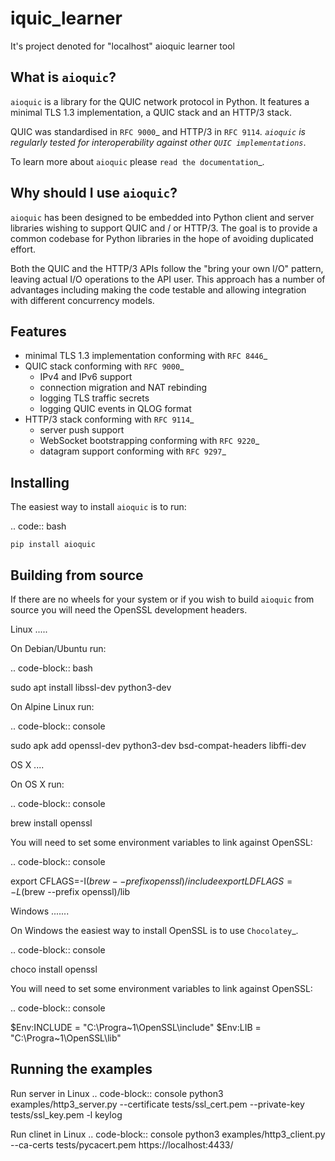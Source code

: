 # iquic_learner
It's project denoted for "localhost" aioquic learner tool 

 

What is ``aioquic``?
--------------------

``aioquic`` is a library for the QUIC network protocol in Python. It features
a minimal TLS 1.3 implementation, a QUIC stack and an HTTP/3 stack.

QUIC was standardised in `RFC 9000`_ and HTTP/3 in `RFC 9114`_.
``aioquic`` is regularly tested for interoperability against other
`QUIC implementations`_.

To learn more about ``aioquic`` please `read the documentation`_.

Why should I use ``aioquic``?
-----------------------------

``aioquic`` has been designed to be embedded into Python client and server
libraries wishing to support QUIC and / or HTTP/3. The goal is to provide a
common codebase for Python libraries in the hope of avoiding duplicated effort.

Both the QUIC and the HTTP/3 APIs follow the "bring your own I/O" pattern,
leaving actual I/O operations to the API user. This approach has a number of
advantages including making the code testable and allowing integration with
different concurrency models.

Features
--------

- minimal TLS 1.3 implementation conforming with `RFC 8446`_
- QUIC stack conforming with `RFC 9000`_
   * IPv4 and IPv6 support
   * connection migration and NAT rebinding
   * logging TLS traffic secrets
   * logging QUIC events in QLOG format
- HTTP/3 stack conforming with `RFC 9114`_
   * server push support
   * WebSocket bootstrapping conforming with `RFC 9220`_
   * datagram support conforming with `RFC 9297`_

Installing
----------

The easiest way to install ``aioquic`` is to run:

.. code:: bash

    pip install aioquic

Building from source
--------------------

If there are no wheels for your system or if you wish to build ``aioquic``
from source you will need the OpenSSL development headers.

Linux
.....

On Debian/Ubuntu run:

.. code-block:: bash

   sudo apt install libssl-dev python3-dev

On Alpine Linux run:

.. code-block:: console

   sudo apk add openssl-dev python3-dev bsd-compat-headers libffi-dev

OS X
....

On OS X run:

.. code-block:: console

   brew install openssl

You will need to set some environment variables to link against OpenSSL:

.. code-block:: console

   export CFLAGS=-I$(brew --prefix openssl)/include
   export LDFLAGS=-L$(brew --prefix openssl)/lib

Windows
.......

On Windows the easiest way to install OpenSSL is to use `Chocolatey`_.

.. code-block:: console

   choco install openssl

You will need to set some environment variables to link against OpenSSL:

.. code-block:: console

  $Env:INCLUDE = "C:\Progra~1\OpenSSL\include"
  $Env:LIB = "C:\Progra~1\OpenSSL\lib"

Running the examples
--------------------
Run server in Linux
.. code-block:: console
    python3 examples/http3_server.py --certificate tests/ssl_cert.pem --private-key tests/ssl_key.pem -l keylog

Run clinet in Linux
.. code-block:: console
    python3 examples/http3_client.py --ca-certs tests/pycacert.pem https://localhost:4433/

